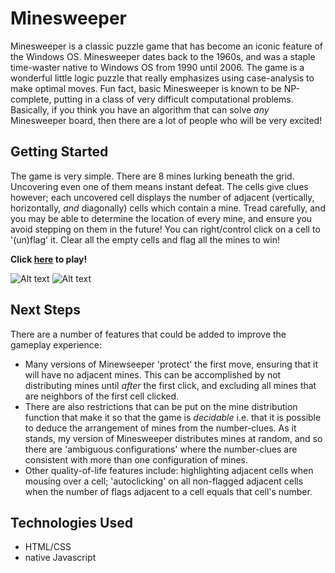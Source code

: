 # Minesweeper
Minesweeper is a classic puzzle game that has become an iconic feature of the Windows OS. Minesweeper dates back to the 1960s, and was a staple time-waster native to Windows OS from 1990 until 2006. The game is a wonderful little logic puzzle that really emphasizes using case-analysis to make optimal moves. 
Fun fact, basic Minesweeper is known to be NP-complete, putting in a class of very difficult computational problems. Basically, if you think you have an algorithm that can solve _any_ Minesweeper board, then there are a lot of people who will be very excited! 


## Getting Started
The game is very simple. There are 8 mines lurking beneath the grid. Uncovering even one of them means instant defeat. The cells give clues however; each uncovered cell displays the number of adjacent (vertically, horizontally, _and_ diagonally) cells which contain a mine. Tread carefully, and you may be able to determine the location of every mine, and ensure you avoid stepping on them in the future! You can right/control click on a cell to '(un)flag' it. Clear all the empty cells and flag all the mines to win! 

**Click [here](https://amillar1.github.io/AMillar_SEI_Project1_Minesweeper/) to play!**

![Alt text](https://i.imgur.com/M8uSFFM.png)
![Alt text](https://i.imgur.com/O7uYpO4.png)

## Next Steps
There are a number of features that could be added to improve the gameplay experience: 
* Many versions of Minewseeper 'protect' the first move, ensuring that it will have no adjacent mines. This can be accomplished by not distributing mines until _after_ the first click, and excluding all mines that are neighbors of the first cell clicked. 
* There are also restrictions that can be put on the mine distribution function that make it so that the game is _decidable_ i.e. that it is possible to deduce the arrangement of mines from the number-clues. As it stands, my version of Minesweeper distributes mines at random, and so there are 'ambiguous configurations' where the number-clues are consistent with more than one configuration of mines. 
* Other quality-of-life features include: highlighting adjacent cells when mousing over a cell; 'autoclicking' on all non-flagged adjacent cells when the number of flags adjacent to a cell equals that cell's number. 

## Technologies Used
* HTML/CSS
* native Javascript